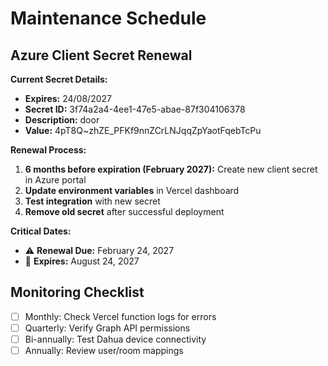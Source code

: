 # Maintenance Schedule

## Azure Client Secret Renewal

**Current Secret Details:**
- **Expires:** 24/08/2027
- **Secret ID:** 3f74a2a4-4ee1-47e5-abae-87f304106378
- **Description:** door
- **Value:** 4pT8Q~zhZE_PFKf9nnZCrLNJqqZpYaotFqebTcPu

**Renewal Process:**
1. **6 months before expiration (February 2027):** Create new client secret in Azure portal
2. **Update environment variables** in Vercel dashboard
3. **Test integration** with new secret
4. **Remove old secret** after successful deployment

**Critical Dates:**
- ⚠️ **Renewal Due:** February 24, 2027
- 🚨 **Expires:** August 24, 2027

## Monitoring Checklist
- [ ] Monthly: Check Vercel function logs for errors
- [ ] Quarterly: Verify Graph API permissions
- [ ] Bi-annually: Test Dahua device connectivity
- [ ] Annually: Review user/room mappings
